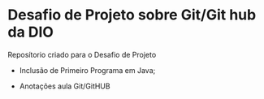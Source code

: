 # Desafio de Projeto sobre Git/Git hub da DIO

Reposítorio criado para o Desafio de Projeto

* Inclusão de Primeiro Programa em Java;

* Anotações aula Git/GitHUB
